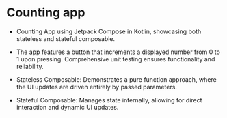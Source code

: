 # Counting app

- Counting App using Jetpack Compose in Kotlin, showcasing both stateless and stateful composable.

- The app features a button that increments a displayed number from 0 to 1 upon pressing. Comprehensive unit testing ensures functionality and reliability.
  
- Stateless Composable: Demonstrates a pure function approach, where the UI updates are driven entirely by passed parameters.
  
- Stateful Composable: Manages state internally, allowing for direct interaction and dynamic UI updates.
